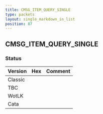 ```yaml
---
title: CMSG_ITEM_QUERY_SINGLE
type: packets
layout: single_markdown_in_list
position: 87
---
```


## CMSG_ITEM_QUERY_SINGLE

### Status

Version | Hex | Comment
---------- | ---------- | ---------- 
Classic |  |  
TBC |  |  
WotLK |  |  
Cata |  |  
